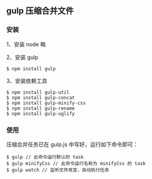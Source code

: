 ## gulp 压缩合并文件

### 安装

1、安装 node 略

2、安装 gulp

    $ npm install gulp

3、安装依赖工具

    $ npm install gulp-util
    $ npm install gulp-concat
    $ npm install gulp-minify-css
    $ npm install gulp-rename
    $ npm install gulp-uglify

### 使用

压缩合并任务已在 gulp.js 中写好，运行如下命令即可：

    $ gulp // 此命令运行默认的 task
    $ gulp minifyCss // 此命令运行名称为 minifyCss 的 task
    $ gulp watch // 监听文件改变，自动执行任务
